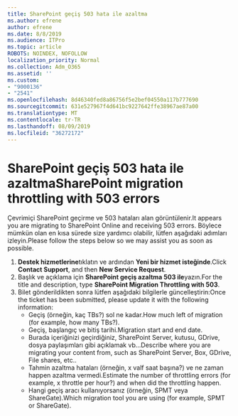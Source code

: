 ```yaml
---
title: SharePoint geçiş 503 hata ile azaltma
ms.author: efrene
author: efrene
ms.date: 8/8/2019
ms.audience: ITPro
ms.topic: article
ROBOTS: NOINDEX, NOFOLLOW
localization_priority: Normal
ms.collection: Adm_O365
ms.assetid: ''
ms.custom:
- "9000136"
- "2541"
ms.openlocfilehash: 8d46340fed8a86756f5e2bef04550a117b777690
ms.sourcegitcommit: 631e527967f4d641bc9227642ffe38967ae87a00
ms.translationtype: MT
ms.contentlocale: tr-TR
ms.lasthandoff: 08/09/2019
ms.locfileid: "36272172"
---
```

# <a name="sharepoint-migration-throttling-with-503-errors"></a><span data-ttu-id="5b2e6-102">SharePoint geçiş 503 hata ile azaltma</span><span class="sxs-lookup"><span data-stu-id="5b2e6-102">SharePoint migration throttling with 503 errors</span></span>

<span data-ttu-id="5b2e6-103">Çevrimiçi SharePoint geçirme ve 503 hataları alan görüntülenir.</span><span class="sxs-lookup"><span data-stu-id="5b2e6-103">It appears you are migrating to SharePoint Online and receiving 503 errors.</span></span> <span data-ttu-id="5b2e6-104">Böylece mümkün olan en kısa sürede size yardımcı olabilir, lütfen aşağıdaki adımları izleyin.</span><span class="sxs-lookup"><span data-stu-id="5b2e6-104">Please follow the steps below so we may assist you as soon as possible.</span></span> 

1. <span data-ttu-id="5b2e6-105">**Destek hizmetlerine**tıklatın ve ardından **Yeni bir hizmet isteğinde**.</span><span class="sxs-lookup"><span data-stu-id="5b2e6-105">Click **Contact Support**, and then **New Service Request**.</span></span>
2. <span data-ttu-id="5b2e6-106">Başlık ve açıklama için **SharePoint geçiş azaltma 503 ile**yazın.</span><span class="sxs-lookup"><span data-stu-id="5b2e6-106">For the title and description, type **SharePoint Migration Throttling with 503**.</span></span>
3. <span data-ttu-id="5b2e6-107">Bilet gönderildikten sonra lütfen aşağıdaki bilgilerle güncelleştirin:</span><span class="sxs-lookup"><span data-stu-id="5b2e6-107">Once the ticket has been submitted, please update it with the following information:</span></span>
    - <span data-ttu-id="5b2e6-108">Geçiş (örneğin, kaç TBs?) sol ne kadar.</span><span class="sxs-lookup"><span data-stu-id="5b2e6-108">How much left of migration (for example, how many TBs?).</span></span>
    - <span data-ttu-id="5b2e6-109">Geçiş, başlangıç ve bitiş tarihi.</span><span class="sxs-lookup"><span data-stu-id="5b2e6-109">Migration start and end date.</span></span>
    - <span data-ttu-id="5b2e6-110">Burada içeriğinizi geçirdiğiniz, SharePoint Server, kutusu, GDrive, dosya paylaşımları gibi açıklamak vb...</span><span class="sxs-lookup"><span data-stu-id="5b2e6-110">Describe where you are migrating your content from, such as SharePoint Server, Box, GDrive, File shares, etc..</span></span>
    - <span data-ttu-id="5b2e6-111">Tahmin azaltma hataları (örneğin, x valf saat başına?) ve ne zaman happen azaltma vermedi.</span><span class="sxs-lookup"><span data-stu-id="5b2e6-111">Estimate the number of throttling errors (for example, x throttle per hour?) and when did the throttling happen.</span></span>
    - <span data-ttu-id="5b2e6-112">Hangi geçiş aracı kullanıyorsanız (örneğin, SPMT veya ShareGate).</span><span class="sxs-lookup"><span data-stu-id="5b2e6-112">Which migration tool you are using (for example, SPMT or ShareGate).</span></span>



